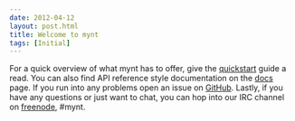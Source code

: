 ```yaml
---
date: 2012-04-12
layout: post.html
title: Welcome to mynt
tags: [Initial]
---
```


For a quick overview of what mynt has to offer, give the [quickstart][quickstart] guide a read. You can also find API reference style documentation on the [docs][docs] page. If you run into any problems open an issue on [GitHub][github]. Lastly, if you have any questions or just want to chat, you can hop into our IRC channel on [freenode][freenode], #mynt.


[docs]: http://mynt.mirroredwhite.com/docs/
[freenode]: http://webchat.freenode.net/?channels=mynt
[github]: https://github.com/Anomareh/mynt
[quickstart]: http://mynt.mirroredwhite.com/quickstart/
